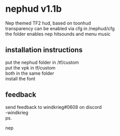 # nephud v1.1b
Nep themed TF2 hud, based on toonhud  
transparency can be enabled via cfg in /nephud/cfg  
the folder enables nep hitsounds and menu music  
## installation instructions  
put the nephud folder in /tf/custom  
put the vpk in tf/custom  
both in the same folder  
install the font  
## feedback  
send feedback to windkrieg#0608 on discord  
-windkrieg  
ps.  


nep  